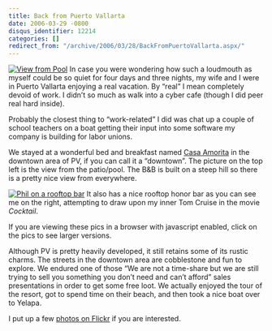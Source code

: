 ```yaml
---
title: Back from Puerto Vallarta
date: 2006-03-29 -0800
disqus_identifier: 12214
categories: []
redirect_from: "/archive/2006/03/28/BackFromPuertoVallarta.aspx/"
---
```


[![View from
Pool](https://haacked.com/images/ViewFromPool_small.jpg)](https://haacked.com/images/ViewFromPool.jpg)
In case you were wondering how such a loudmouth as myself could be so
quiet for four days and three nights, my wife and I were in Puerto
Vallarta enjoying a real vacation. By “real” I mean completely devoid of
work. I didn’t so much as walk into a cyber cafe (though I did peer real
hard inside).

Probably the closest thing to “work-related” I did was chat up a couple
of school teachers on a boat getting their input into some software my
company is building for labor unions.

We stayed at a wonderful bed and breakfast named [Casa
Amorita](http://www.casaamorita.com/ "Casa Amorita") in the downtown
area of PV, if you can call it a “downtown”. The picture on the top left
is the view from the patio/pool. The B&B is built on a steep hill so
there is a pretty nice view from everywhere.

[![Phil on a rooftop
bar](https://haacked.com/images/PhillRooftopBar_small.jpg)](https://haacked.com/images/PhilRooftopBar.jpg)
It also has a nice rooftop honor bar as you can see me on the right,
attempting to draw upon my inner Tom Cruise in the movie *Cocktail*.

If you are viewing these pics in a browser with javascript enabled,
click on the pics to see larger versions.

Although PV is pretty heavily developed, it still retains some of its
rustic charms. The streets in the downtown area are cobblestone and fun
to explore. We endured one of those “We are not a time-share but we are
still trying to sell you something you don’t need and can’t afford”
sales presentations in order to get some free loot. We actually enjoyed
the tour of the resort, got to spend time on their beach, and then took
a nice boat over to Yelapa.

I put up a few [photos on
Flickr](http://www.flickr.com/photos/haacked/tags/puertovallarta/ "Puerto Vallarta Photos")
if you are interested.

